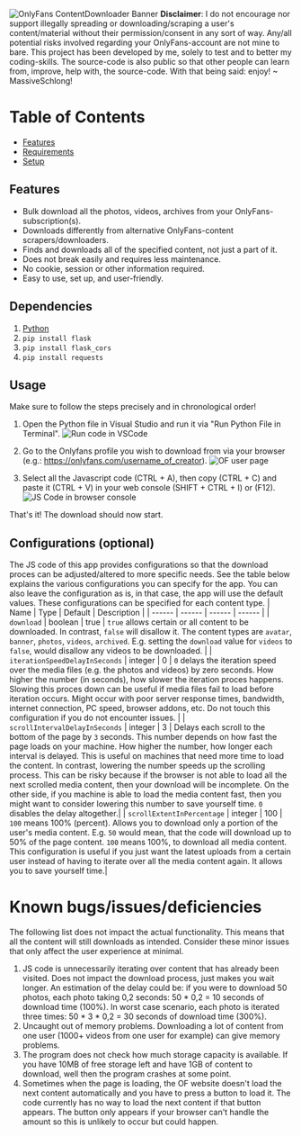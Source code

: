 ![OnlyFans ContentDownloader Banner](https://drive.google.com/uc?export=view&id=1Uj8yQ92GPE2--uzEaeMfqECWKTwj8SaF)
**Disclaimer**: I do not encourage nor support illegally spreading or downloading/scraping a user's content/material without their permission/consent in any sort of way. Any/all potential risks involved regarding your OnlyFans-account are not mine to bare. This project has been developed by me, solely to test and to better my coding-skills. The source-code is also public so that other people can learn from, improve, help with, the source-code. With that being said: enjoy! ~ MassiveSchlong!

# Table of Contents  
- [Features](#Features)
- [Requirements](#Requirements)
- [Setup](#Setup)

## Features
- Bulk download all the photos, videos, archives from your OnlyFans-subscription(s).
- Downloads differently from alternative OnlyFans-content scrapers/downloaders.
- Finds and downloads all of the specified content, not just a part of it.
- Does not break easily and requires less maintenance.
- No cookie, session or other information required.
- Easy to use, set up, and user-friendly.

## Dependencies
1. [Python](https://www.python.org/downloads/)
2. `pip install flask`
3. `pip install flask_cors`
4. `pip install requests`

## Usage
Make sure to follow the steps precisely and in chronological order!

1. Open the Python file in Visual Studio and run it via "Run Python File in Terminal".
![Run code in VSCode](https://i.ibb.co/yPRDDpk/py1.png)

2. Go to the Onlyfans profile you wish to download from via your browser (e.g.: https://onlyfans.com/username_of_creator).
![OF user page](https://drive.google.com/uc?export=view&id=17AXfRJEf8_dL875Ic7NJ-cZnAwK7pX67)

3. Select all the Javascript code (CTRL + A), then copy (CTRL + C) and paste it (CTRL + V) in your web console (SHIFT + CTRL + I) or (F12).
![JS Code in browser console](https://drive.google.com/uc?export=view&id=12FbB2T47Lbe3h9jbj7Vh6Ix6w_z67EOX)

That's it! The download should now start.

## Configurations (optional)
The JS code of this app provides configurations so that the download proces can be adjusted/altered to more specific needs. See the table below explains the various configurations you can specify for the app. You can also leave the configuration as is, in that case, the app will use the default values. These configurations can be specified for each content type.
| Name | Type | Default | Description |
| ------ | ------ | ------ | ------ |
| `download` | boolean | true | `true` allows certain or all content to be downloaded. In contrast, `false` will disallow it. The content types are `avatar`, `banner`, `photos`, `videos`, `archived`. E.g. setting the `download` value for `videos` to `false`, would disallow any videos to be downloaded. |
| `iterationSpeedDelayInSeconds` | integer | 0 | `0` delays the iteration speed over the media files (e.g. the photos and videos) by zero seconds. How higher the number (in seconds), how slower the iteration proces happens. Slowing this proces down can be useful if media files fail to load before iteration occurs. Might occur with poor server response times, bandwidth, internet connection, PC speed, browser addons, etc. Do not touch this configuration if you do not encounter issues. |
| `scrollIntervalDelayInSeconds` | integer | 3 | Delays each scroll to the bottom of the page by `3` seconds. This number depends on how fast the page loads on your machine. How higher the number, how longer each interval is delayed. This is useful on machines that need more time to load the content. In contrast, lowering the number speeds up the scrolling process. This can be risky because if the browser is not able to load all the next scrolled media content, then your download will be incomplete. On the other side, if you machine is able to load the media content fast, then you might want to consider lowering this number to save yourself time. `0` disables the delay altogether.|
| `scrollExtentInPercentage` | integer | 100 | `100` means 100% (percent). Allows you to download only a portion of the user's media content. E.g. `50` would mean, that the code will download up to 50% of the page content. `100` means 100%, to download all media content. This configuration is useful if you just want the latest uploads from a certain user instead of having to iterate over all the media content again. It allows you to save yourself time.|

# Known bugs/issues/deficiencies
The following list does not impact the actual functionality. This means that all the content will still downloads as intended. Consider these minor issues that only affect the user experience at minimal.
1. JS code is unnecessarily iterating over content that has already been visited. Does not impact the download process, just makes you wait longer. An estimation of the delay could be: if you were to download 50 photos, each photo taking 0,2 seconds: 50 * 0,2 = 10 seconds of download time (100%). In worst case scenario, each photo is iterated three times: 50 * 3 * 0,2 = 30 seconds of download time (300%).
2. Uncaught out of memory problems. Downloading a lot of content from one user (1000+ videos from one user for example) can give memory problems.
3. The program does not check how much storage capacity is available. If you have 10MB of free storage left and have 1GB of content to download, well then the program crashes at some point.
4. Sometimes when the page is loading, the OF website doesn't load the next content automatically and you have to press a button to load it. The code currently has no way to load the next content if that button appears. The button only appears if your browser can't handle the amount so this is unlikely to occur but could happen.
